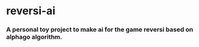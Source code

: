 # reversi-ai

### A personal toy project to make ai for the game reversi based on alphago algorithm.
